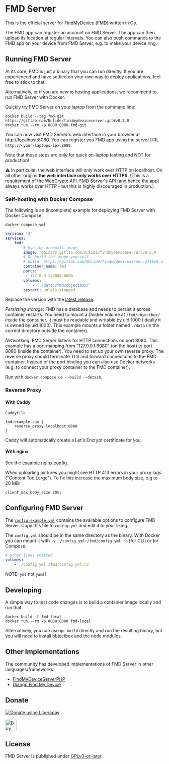 # FMD Server

This is the official server for [FindMyDevice (FMD)](https://gitlab.com/Nulide/findmydevice)
written in Go.

The FMD app can register an account on FMD Server.
The app can then upload its location at regular intervals.
You can also push commands to the FMD app on your device from FMD Server,
e.g. to make your device ring.

## Running FMD Server

At its core, FMD is just a binary that you can run directly.
If you are experienced and have settled on your own way to deploy applications,
feel free to stick to that.

Alternatively, or if you are new to hosting applications,
we recommend to run FMD Server with Docker.

Quickly try FMD Server on your laptop from the command line:

```
docker build --tag fmd-git https://gitlab.com/Nulide/findmydeviceserver.git#v0.5.0
docker run --rm -p 8080:8080 fmd-git
```

You can now visit FMD Server's web interface in your browser at http://localhost:8080.
You can register you FMD app using the server URL `http://<your-laptops-ip>:8080`.

Note that these steps are only for quick on-laptop testing and NOT for production!

⚠️ In particular, the web interface will only work over HTTP on localhost.
On all other origins **the web interface only works over HTTPS**.
(This is a requirement of the WebCrypto API.
FMD Server's API (and hence the app) always works over HTTP - but this is highly discouraged in production.)

### Self-hosting with Docker Compose

The following is an (incomplete) example for deploying FMD Server with Docker Compose.

`docker-compose.yml`
```yml
version: '3'
services:
    fmd:
        # Use the prebuilt image
        image: registry.gitlab.com/nulide/findmydeviceserver:v0.5.0
        # Or build the image yourself
        # build: https://gitlab.com/Nulide/findmydeviceserver.git#v0.5.0
        container_name: fmd
        ports:
         - 127.0.0.1:8080:8080
        volumes:
            - './data:/fmd/objectbox/'
        restart: unless-stopped
```

Replace the version with the [latest release](https://gitlab.com/Nulide/findmydeviceserver/-/releases).

*Persisting storage:*
FMD has a database and needs to persist it across container restarts.
You need to mount a Docker volume at `/fmd/objectbox/` inside the container.
It must be readable and writable by uid 1000 (ideally it is owned by uid 1000).
This example mounts a folder named `./data` (in the current directory outside the container).

*Networking:*
FMD Server listens for HTTP connections on port 8080.
This example has a port mapping from "127.0.0.1:8080" (on the host) to port 8080 (inside the container).
You need to set up your own reverse proxy.
The reverse proxy should terminate TLS and forward connections to the FMD container.
Instead of the port binding you can also use Docker networks (e.g. to connect your proxy container to the FMD container).

Run with `docker compose up --build --detach`.

### Reverse Proxy

#### With Caddy

`Caddyfile`
```
fmd.example.com {
	reverse_proxy localhost:8080
}
```
Caddy will automatically create a Let's Encrypt certificate for you.

#### With nginx

See the [example nginx config](nginx-example.conf).

When uploading pictures you might see HTTP 413 errors in your proxy logs ("Content Too Large").
To fix this increase the maximum body size, e.g to 20 MB:

```
client_max_body_size 20m;
```

## Configuring FMD Server

The [`config.example.yml`](config.example.yml) contains the available options to configure FMD Server.
Copy this file to `config.yml` and edit it to your liking.

The `config.yml` should be in the same directory as the binary.
With Docker you can mount it with `-v ./config.yml:/fmd/config.yml:ro` (for CLI)
or for Compose:

```yml
# other lines omitted
volumes:
    - ./config.yml:/fmd/config.yml:ro
```

NOTE: `yml` not `yaml`!

## Developing

A simple way to test code changes is to build a container image locally and run that:

```
docker build -t fmd-local .
docker run --rm -p 8080:8080 fmd-local
```

Alternatively, you can use `go build` directly and run the resulting binary,
but you will need to install objectbox and the node modules.

## Other Implementations

The community has developed implementations of FMD Server in other languages/frameworks:

- [FindMyDeviceServerPHP](https://gitlab.com/Playit3110/FindMyDeviceServerPHP)
- [Django Find My Device](https://gitlab.com/jedie/django-find-my-device)

## Donate

<script src="https://liberapay.com/Nulide/widgets/button.js"></script>
<noscript><a href="https://liberapay.com/Nulide/donate"><img alt="Donate using Liberapay" src="https://liberapay.com/assets/widgets/donate.svg"></a></noscript>

<a href='https://ko-fi.com/H2H35JLOY' target='_blank'><img height='36' style='border:0px;height:36px;' src='https://cdn.ko-fi.com/cdn/kofi4.png?v=2' border='0' alt='Buy Me a Coffee at ko-fi.com' /></a>

## License

FMD Server is published under [GPLv3-or-later](LICENSE).

